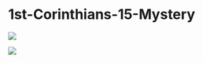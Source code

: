 # 1st-Corinthians-15-Mystery

![](https://seemepost.com/wp-content/uploads/2018/10/1-Corinthians-15-500x467.png)

![](https://3.bp.blogspot.com/-iHNvVs-L6ck/XHPiDIP17aI/AAAAAAAAZ-U/ztya6TuGjlQpos4c7diK5R3SdUb-O-PeACLcBGAs/s1600/ICorinthians15-51-58.png)
